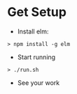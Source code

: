 # Get Setup

* Install elm:

`> npm install -g elm`

* Start running

`> ./run.sh`

* See your work

[](http://localhost:8000)




